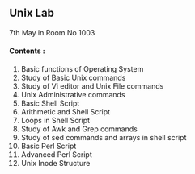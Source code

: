 ## Unix Lab
7th May in Room No 1003

#### Contents : 
1. Basic functions of Operating System
2. Study of Basic Unix commands
3. Study of Vi editor and Unix File commands
4. Unix Administrative commands
5. Basic Shell Script
6. Arithmetic and Shell Script
7. Loops in Shell Script
8. Study of Awk and Grep commands
9. Study of sed commands and arrays in shell script
10. Basic Perl Script
11. Advanced Perl Script 
12. Unix Inode Structure